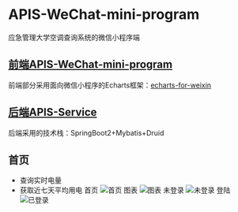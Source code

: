 # APIS-WeChat-mini-program

应急管理大学空调查询系统的微信小程序端

## [前端APIS-WeChat-mini-program](https://github.com/krisxia0506/APIS-WeChat-mini-program)

前端部分采用面向微信小程序的Echarts框架：[echarts-for-weixin](https://github.com/ecomfe/echarts-for-weixin)

## [后端APIS-Service](https://github.com/krisxia0506/APIS-Service)

后端采用的技术栈：SpringBoot2+Mybatis+Druid

## 首页

* 查询实时电量
* 获取近七天平均用电
首页
![首页](https://xjy-1305858208.cos.ap-beijing.myqcloud.com/APIS-WeChat-mini-program.jpg?q-sign-algorithm=sha1&q-ak=AKIDya0kvxbphMiZo5hTVZUWqsdBsyG11JBn1unznNn10QFyVOiRzaIEReo8pYa_FPLA&q-sign-time=1690940767;1690944367&q-key-time=1690940767;1690944367&q-header-list=host&q-url-param-list=ci-process&q-signature=10d4e4d6787eab0ea773ea5e57f3024bcb639716&x-cos-security-token=l89sL4A4oMMirnEyDCaqv5lmkY8wHyYaa0a65e0988358019ff82c5bffd1e9cf626_6soU8nXMTqu0VRP7dYEz18L7_I1ojwcmtk187Yjmo0HGGf7sHMKeUhTECNOjK8lyZUD7SUhf3CCOaY8Ukv1cBgrO6ddOxqNmd1IZyjZydtceD4I02jFoeVZcIhObDEx9MbrBEGc6FiETgZzxRo2deqiXG2IpIO39d-wdeN3P_IgrpVKDR3nTkaoComy1x&ci-process=originImage)
图表
![图表](https://xjy-1305858208.cos.ap-beijing.myqcloud.com/APIS-WeChat-mini-program-echarts.jpg?q-sign-algorithm=sha1&q-ak=AKID0OZVKC6u6ihgYVOTDm5gpCoTjwzsd0ZGk5HqCIeN_grWI0AS3jZkE_gpL9bV1Mv5&q-sign-time=1690940830;1690944430&q-key-time=1690940830;1690944430&q-header-list=host&q-url-param-list=ci-process&q-signature=ae2378fbf41a5b480eb40659296bf75e2892a373&x-cos-security-token=l89sL4A4oMMirnEyDCaqv5lmkY8wHyYa7a2e2780f4ec77ae92d54f53d6faaba826_6soU8nXMTqu0VRP7dYAmfozvTMfXLGNO9kqSMy8tAGj1GY_eSNu4JbslbwYj2OSolLyRKHTHyh0aiUfMwEw9x9brjsTmVWahdjp5h5dsTebGgcISG9WDc1XW4R-DNLshyWflUnbilPBaqg0FQN24WQRyCPw_D3ALgbyXPRbBVS1yfNI9LoBydC4xgLqsp&ci-process=originImage)
未登录
![未登录](https://xjy-1305858208.cos.ap-beijing.myqcloud.com/APIS-WeChat-mini-program-nologin.jpg?q-sign-algorithm=sha1&q-ak=AKIDRCwvGupPNtyveYokdBSa7_ekaRoq3Orbh4Eqd3pCnKlqooRdQ0r5-X305acWje8D&q-sign-time=1690940863;1690944463&q-key-time=1690940863;1690944463&q-header-list=host&q-url-param-list=ci-process&q-signature=6373bf448cfc005b7b000c01eff52e9b29d83d3a&x-cos-security-token=l89sL4A4oMMirnEyDCaqv5lmkY8wHyYa02c9f49d2c7acb74844acddd1e611f1e26_6soU8nXMTqu0VRP7dYEQ5fylY0inDdSMD7bzttxPpz27rPCTW3HlDgg1EI8IzgbRcg_4o8vkTYF4tXyLgAdLC7_FxHwP71FwgIOeDXj7rx4ufndjywFQ-qCI_XJaq-2ghp227jUwGrdfhXizdKrpdY1zHmCVKUjmaFF2XciiR5B73SIIeJzrbpKhHmY4D&ci-process=originImage)
登陆
![已登录](https://xjy-1305858208.cos.ap-beijing.myqcloud.com/APIS-WeChat-mini-program-login.jpg?q-sign-algorithm=sha1&q-ak=AKIDaz1kx9zxNjx7aEQUpeS14GuZ63452HLg8yUI8A6eFGB3RRaMLx0ulSFeLXfgJIA4&q-sign-time=1690940901;1690944501&q-key-time=1690940901;1690944501&q-header-list=host&q-url-param-list=ci-process&q-signature=bd7269b8d394d5b27e41eef662e3cfb123f97c66&x-cos-security-token=l89sL4A4oMMirnEyDCaqv5lmkY8wHyYab6d8f07ad1f3ff737355d67fbc91532926_6soU8nXMTqu0VRP7dYP33lgsFX4Ll57xk65nNpbCZEqLsjZnj0Xs5_dUiqdXVXWKCSQi_2EG3TP5Y_eKQB-fW2DY3ZPFbZ014z62hxkCZY-6VGMWQOGFk0ZinmmrJFLPzQhCs4QEoU9exmZU-Wg1FzoPwgSKJCdhA6GemOX7UPrlcwKCbX_hFqSWVk1GD&ci-process=originImage)
